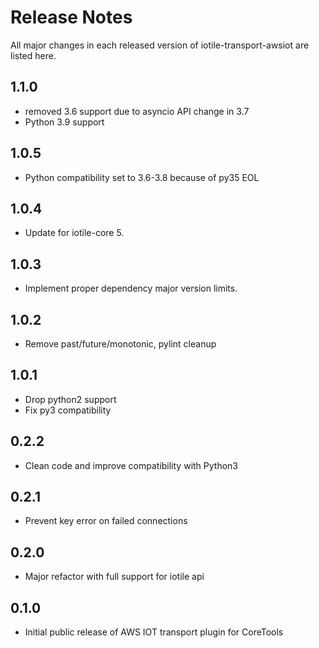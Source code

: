 # Release Notes

All major changes in each released version of iotile-transport-awsiot are listed here.

## 1.1.0

- removed 3.6 support due to asyncio API change in 3.7
- Python 3.9 support

## 1.0.5

- Python compatibility set to 3.6-3.8 because of py35 EOL

## 1.0.4

- Update for iotile-core 5.

## 1.0.3

- Implement proper dependency major version limits.

## 1.0.2

- Remove past/future/monotonic, pylint cleanup

## 1.0.1

- Drop python2 support
- Fix py3 compatibility

## 0.2.2

- Clean code and improve compatibility with Python3

## 0.2.1

- Prevent key error on failed connections

## 0.2.0

- Major refactor with full support for iotile api

## 0.1.0

- Initial public release of AWS IOT transport plugin for CoreTools
